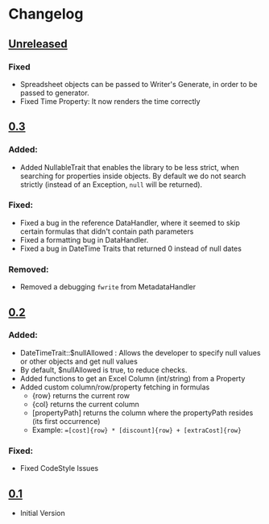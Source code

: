 # Changelog

## [Unreleased]
### Fixed
 - Spreadsheet objects can be passed to Writer's Generate, in order to be passed to generator.
 - Fixed Time Property: It now renders the time correctly
## [0.3]
### Added:
 - Added NullableTrait that enables the library to be less strict, when searching for properties inside objects. By default we do not search strictly (instead of an Exception, ```null``` will be returned).   

### Fixed:
 - Fixed a bug in the reference DataHandler, where it seemed to skip certain formulas that didn't contain path parameters
 - Fixed a formatting bug in DataHandler.
 - Fixed a bug in DateTime Traits that returned 0 instead of null dates
  
### Removed:
 - Removed a debugging ```fwrite``` from MetadataHandler
 
## [0.2]

### Added:
 - DateTimeTrait::$nullAllowed : Allows the developer to specify null values or other objects and get null values
 - By default, $nullAllowed is true, to reduce checks.
 - Added functions to get an Excel Column (int/string) from a Property
 - Added custom column/row/property fetching in formulas
    - {row} returns the current row
    - {col} returns the current column
    - [propertyPath] returns the column where the propertyPath resides (its first occurrence)
    - Example: ```=[cost]{row} * [discount]{row} + [extraCost]{row}``` 
 
### Fixed:
 - Fixed CodeStyle Issues  

## [0.1]
 - Initial Version
 
[Unreleased]: https://github.com/mistericy/excel-writer/compare/0.3...HEAD
[0.3]: https://github.com/mistericy/excel-writer/compare/0.2...0.3
[0.2]: https://github.com/mistericy/excel-writer/compare/0.1...0.2
[0.1]: https://github.com/mistericy/excel-writer/compare/bb3225112943bc4300c93846cfee611f1b3b2fc8...0.1
